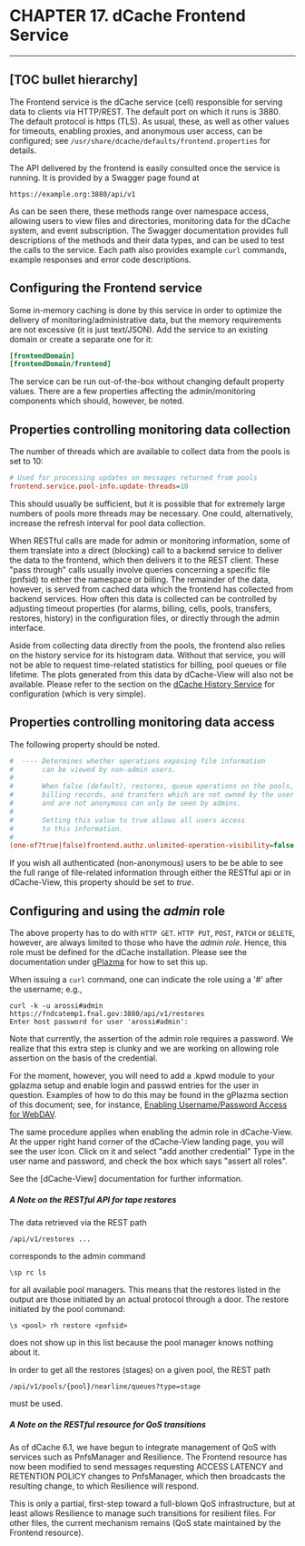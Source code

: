 CHAPTER 17. dCache Frontend Service
===================================

-----
[TOC bullet hierarchy]
-----

The Frontend service is the dCache service (cell) responsible for
serving data to clients via HTTP/REST.  The default port on which it
runs is 3880.  The default protocol is https (TLS).  As usual, these,
as well as other values for timeouts, enabling proxies, and anonymous
user access, can be configured; see
`/usr/share/dcache/defaults/frontend.properties` for details.

The API delivered by the frontend is easily consulted once the service
is running.   It is provided by a Swagger page found at

    https://example.org:3880/api/v1

As can be seen there, these methods range over namespace access, allowing users
to view files and directories, monitoring data for the dCache system, and
event subscription.   The Swagger documentation provides full descriptions of
the methods and their data types, and can be used to test the calls to the
service.  Each path also provides example `curl` commands, example responses
and error code descriptions.

## Configuring the Frontend service

Some in-memory caching is done by this service in order to optimize the
delivery of monitoring/administrative data, but the memory requirements
are not excessive (it is just text/JSON).  Add the service to an existing
domain or create a separate one for it:

```ini
[frontendDomain]
[frontendDomain/frontend]
```

The service can be run out-of-the-box without changing default property
values.  There are a few properties affecting the admin/monitoring components
which should, however, be noted.

## Properties controlling monitoring data collection

The number of threads which are available to collect data from
the pools is set to 10:

```ini
# Used for processing updates on messages returned from pools
frontend.service.pool-info.update-threads=10
```

This should usually be sufficient, but it is possible that for extremely
large numbers of pools more threads may be necessary.  One could, alternatively,
increase the refresh interval for pool data collection.

When RESTful calls are made for admin or monitoring information, some of them
translate into a direct (blocking) call to a backend service to deliver
the data to the frontend, which then delivers it to the REST client.  These
"pass through" calls usually involve queries concerning a specific file (pnfsid)
to either the namespace or billing.   The remainder of the data, however,
is served from cached data which the frontend has collected from backend
services.  How often this data is collected can be controlled by adjusting timeout
properties (for alarms, billing, cells, pools, transfers, restores, history)
in the configuration files, or directly through the admin interface.

Aside from collecting data directly from the pools, the frontend also relies
on the history service for its histogram data.  Without that service, you
will not be able to request time-related statistics for billing, pool queues or
file lifetime.  The plots generated from this data by dCache-View will also
not be available.  Please refer to the section on
the [dCache History Service](config-history.md) for configuration
(which is very simple).

## Properties controlling monitoring data access

The following property should be noted.

```ini
#  ---- Determines whether operations exposing file information
#       can be viewed by non-admin users.
#
#       When false (default), restores, queue operations on the pools,
#       billing records, and transfers which are not owned by the user
#       and are not anonymous can only be seen by admins.
#
#       Setting this value to true allows all users access
#       to this information.
#
(one-of?true|false)frontend.authz.unlimited-operation-visibility=false
```

If you wish all authenticated (non-anonymous) users to be be able to see
the full range of file-related information through either the RESTful api
or in dCache-View, this property should be set to _true_.

## Configuring and using the _admin_ role

The above property has to do with `HTTP GET`.  `HTTP PUT`, `POST`, `PATCH`
or `DELETE`, however, are always limited to those who have the _admin role_.
Hence, this role must be defined for the dCache installation.  Please see
the documentation under [gPlazma](config-gplazma.md#roles) for how to set
this up.

When issuing a ```curl``` command, one can indicate the role using a '#'
after the username; e.g.,

```console
curl -k -u arossi#admin https://fndcatemp1.fnal.gov:3880/api/v1/restores
Enter host password for user 'arossi#admin':
```

Note that currently, the assertion of the admin role requires a password.
We realize that this extra step is clunky and we are working
on allowing role assertion on the basis of the credential.

For the moment, however, you will need to add a .kpwd module to your
gplazma setup and enable login and passwd entries for the user in question.
Examples of how to do this may be found in the gPlazma section of this
document; see, for instance,
[Enabling Username/Password Access for WebDAV](#enabling-username-password-access-for-webdav).

The same procedure applies when enabling the admin role in dCache-View.
At the upper right hand corner of the dCache-View landing page,
you will see the user icon.  Click on it and select "add another credential"
Type in the user name and password, and check the box which says "assert all roles".

See the [dCache-View] documentation for further information.

##### A Note on the RESTful API for tape restores

The data retrieved via the REST path

```
/api/v1/restores ...
```

corresponds to the admin command

```
\sp rc ls
```

for all available pool managers.   This means that the restores listed in the
output are those initiated by an actual protocol through a door.  The restore
initiated by the pool command:


```
\s <pool> rh restore <pnfsid>
```

does not show up in this list because the pool manager knows nothing about it.

In order to get all the restores (stages) on a given pool, the REST path

```
/api/v1/pools/{pool}/nearline/queues?type=stage
```

must be used.

##### A Note on the RESTful resource for QoS transitions

As of dCache 6.1, we have begun to integrate management of QoS with
services such as PnfsManager and Resilience.  The Frontend resource
has now been modified to send messages requesting ACCESS LATENCY
and RETENTION POLICY changes to PnfsManager, which then broadcasts
the resulting change, to which Resilience will respond.

This is only a partial, first-step toward a full-blown QoS infrastructure,
but at least allows Resilience to manage such transitions for resilient
files.  For other files, the current mechanism remains (QoS state maintained
by the Frontend resource).
